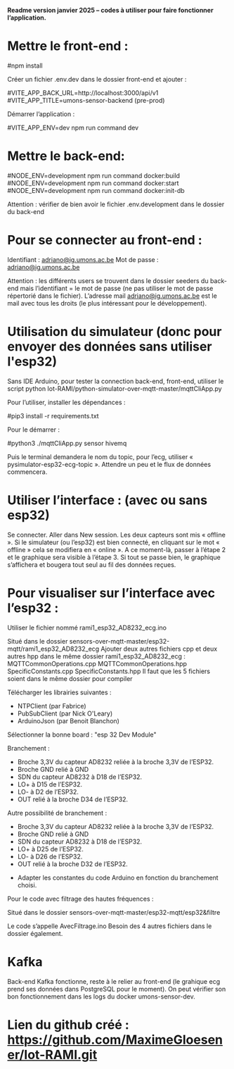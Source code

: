 **Readme version janvier 2025 – codes à utiliser pour faire fonctionner l’application.**

# Mettre le front-end : 

#npm install 

Créer un fichier .env.dev dans le dossier front-end et ajouter :

#VITE_APP_BACK_URL=http://localhost:3000/api/v1
#VITE_APP_TITLE=umons-sensor-backend (pre-prod)

Démarrer l’application :

#VITE_APP_ENV=dev npm run command dev

# Mettre le back-end:

#NODE_ENV=development npm run command docker:build
#NODE_ENV=development npm run command docker:start
#NODE_ENV=development npm run command docker:init-db

Attention : vérifier de bien avoir le fichier .env.development dans le dossier du back-end 

# Pour se connecter au front-end :

Identifiant : adriano@ig.umons.ac.be
Mot de passe : adriano@ig.umons.ac.be

Attention : les différents users se trouvent dans le dossier seeders du back-end mais l’identifiant = le mot de passe (ne pas utiliser le mot de passe répertorié dans le fichier). L’adresse mail adriano@ig.umons.ac.be est le mail avec tous les droits (le plus intéressant pour le développement). 

# Utilisation du simulateur (donc pour envoyer des données sans utiliser l'esp32)

Sans IDE Arduino, pour tester la connection back-end, front-end, utiliser le script python Iot-RAMI/python-simulator-over-mqtt-master/mqttCliApp.py 

Pour l’utiliser, installer les dépendances : 

#pip3 install -r requirements.txt 

Pour le démarrer : 

#python3 ./mqttCliApp.py sensor hivemq

Puis le terminal demandera le nom du topic, pour l’ecg, utiliser « pysimulator-esp32-ecg-topic ». 
Attendre un peu et le flux de données commencera.

# Utiliser l’interface : (avec ou sans esp32)

Se connecter. 
Aller dans New session. 
Les deux capteurs sont mis « offline ». Si le simulateur (ou l’esp32) est bien connecté, en cliquant sur le mot « offline » cela se modifiera en « online ». A ce moment-là, passer à l’étape 2 et le graphique sera visible à l’étape 3. Si tout se passe bien, le graphique s’affichera et bougera tout seul au fil des données reçues. 

# Pour visualiser sur l’interface avec l’esp32 :

Utiliser le fichier nommé rami1_esp32_AD8232_ecg.ino

Situé dans le dossier sensors-over-mqtt-master/esp32-mqtt/rami1_esp32_AD8232_ecg
Ajouter deux autres fichiers cpp et deux autres hpp dans le même dossier rami1_esp32_AD8232_ecg :
MQTTCommonOperations.cpp 
MQTTCommonOperations.hpp
SpecificConstants.cpp
SpecificConstants.hpp
Il faut que les 5 fichiers soient dans le même dossier pour compiler 

Télécharger les librairies suivantes : 

- NTPClient (par Fabrice)
- PubSubClient (par Nick O'Leary)
- ArduinoJson (par Benoit Blanchon)

Sélectionner la bonne board : "esp 32 Dev Module"

Branchement : 

- Broche 3,3V du capteur AD8232 reliée à la broche 3,3V de l’ESP32.
- Broche GND relié à GND
- SDN du capteur AD8232 à D18 de l’ESP32.
- LO+ à D15 de l’ESP32.
- LO-  à D2 de l’ESP32.
- OUT relié à la broche D34 de l’ESP32.

Autre possibilité de branchement : 

- Broche 3,3V du capteur AD8232 reliée à la broche 3,3V de l’ESP32.
- Broche GND relié à GND
- SDN du capteur AD8232 à D18 de l’ESP32.
- LO+ à D25 de l’ESP32.
- LO-  à D26 de l’ESP32.
- OUT relié à la broche D32 de l’ESP32.

* Adapter les constantes du code Arduino en fonction du branchement choisi. 

Pour le code avec filtrage des hautes fréquences : 

Situé dans le dossier sensors-over-mqtt-master/esp32-mqtt/esp32&filtre

Le code s’appelle AvecFiltrage.ino
Besoin des 4 autres fichiers dans le dossier également. 

# Kafka

Back-end Kafka fonctionne, reste à le relier au front-end (le grahique ecg prend ses données dans PostgreSQL pour le moment). On peut vérifier son bon fonctionnement dans les logs du docker umons-sensor-dev. 

# Lien du github créé : https://github.com/MaximeGloesener/Iot-RAMI.git
